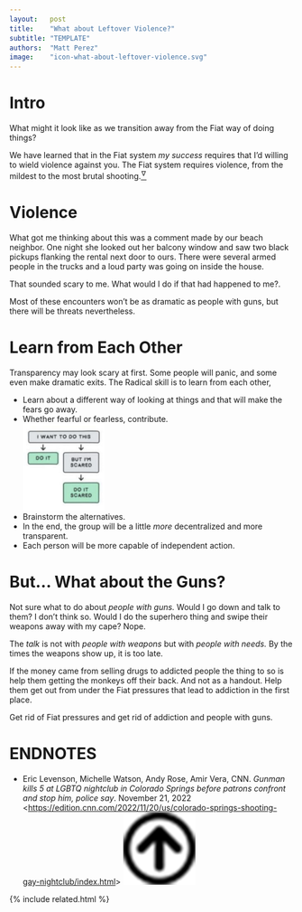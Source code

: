 ```yaml
---
layout:   post
title:    "What about Leftover Violence?"
subtitle: "TEMPLATE"
authors:  "Matt Perez"
image:    "icon-what-about-leftover-violence.svg"
---
```


<div style="display:none;">
 <p>What might it look like as we transition away from the <span class="_paradigm">Fiat</span> way of doing things? Will violence keep us from moving through to <span class="_paradigm">Radical</span>?</p>
</div>

<h1>Intro</h1>
 <p>What might it look like as we transition away from the <span class="_paradigm">Fiat</span> way of doing things?</p>
 <p>We have learned that in the <span class="_paradigm">Fiat</span> system <em>my success</em> requires that I&rsquo;d willing to wield violence against you. The <span class="_paradigm">Fiat</span> system requires violence, from the mildest to the most brutal shooting.<a href="#en01"><sup id="bm01">&hairsp;&nabla;&hairsp;</sup></a></p>

<h1>Violence</h1>
 <p>What got me thinking about this was a comment made by our beach neighbor. One night she looked out her balcony window and saw two black pickups flanking the rental next door to ours. There were several armed people in the trucks and a loud party was going on inside the house.</p>
 <p>That sounded scary to me. What would I do if that had happened to me?.</p>
 <p>Most of these encounters won&rsquo;t be as dramatic as people with guns, but there will be threats nevertheless.</p>

<h1>Learn from Each Other</h1>
 <p>Transparency may look scary at first. Some people will panic, and some even make dramatic exits. The <span class="_paradigm">Radical</span> skill is to learn from each other,</p>
  <ul>
   <li>Learn about a different way of looking at things and that will make the fears go away.</li>
   <li>Whether fearful or fearless, contribute.</li>
    <div class='_center'>
     <img
      src='/assets/img/pic-do-it-scared.svg'
      width='30%'
      alt='There is a horizontal gray box labeled I WANT TO DO THIS. Below it there are two boxes, a green one on the left labeled DO IT and a gray one on the right labeled BUT I AM SCARED. Bellow that box there is a green box labeled DO IT SCARED.'>
    </div>
   <li>Brainstorm the alternatives.</li>
   <li>In the end, the group will be a little <em>more</em> decentralized and more transparent.</li>
   <li>Each person will be more capable of independent action.</li>
  </ul>

<h1>But&hellip; What about the Guns?</h1>
 <p>Not sure what to do about <em>people with guns.</em> Would I go down and talk to them? I don&rsquo;t think so. Would I do the superhero thing and swipe their weapons away with my cape? Nope.</p>
 <p>The <em>talk</em> is not with <em>people with weapons</em> but with <em>people with needs.</em> By the times the weapons show up, it is too late.</p>
 <p>If the money came from selling drugs to addicted people the thing to so is help them getting the monkeys off their back. And not as a handout. Help them get out from under the <span class="_paradigm">Fiat</span> pressures that lead to addiction in the first place.</p>
 <p>Get rid of <span class="_paradigm">Fiat</span> pressures and get rid of addiction and people with guns.</p>

<h1 class="_section">ENDNOTES</h1>
 <ul>
  <li id="en01">
   <p class="_list-item">
    Eric Levenson, Michelle Watson, Andy Rose, Amir Vera, CNN.
    <em>Gunman kills 5 at LGBTQ nightclub in Colorado Springs before patrons confront and stop him, police say</em>.
    November 21, 2022
    &lt;<a href="https://edition.cnn.com/2022/11/20/us/colorado-springs-shooting-gay-nightclub/index.html">https://edition.cnn.com/2022/11/20/us/colorado-springs-shooting-gay-nightclub/index.html</a>&gt;
    <a class="_uparrow" href="#bm01"><img src="/assets/img/arrow-up-icon.png"></a>
   </p>
  </li>
 </ul>

{% include related.html %}
